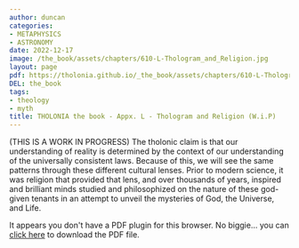 ```yaml
---
author: duncan
categories:
- METAPHYSICS
- ASTRONOMY
date: 2022-12-17
image: /the_book/assets/chapters/610-L-Thologram_and_Religion.jpg
layout: page
pdf: https://tholonia.github.io/_the_book/assets/chapters/610-L-Thologram_and_Religion.pdf
DEL: the_book
tags:
- theology
- myth
title: THOLONIA the book - Appx. L - Thologram and Religion (W.i.P)
---
```


(THIS IS A WORK IN PROGRESS) The tholonic claim is that our understanding of reality is determined by the context of our understanding of the universally consistent laws.  Because of this, we will see the same patterns through these different cultural lenses. Prior to modern science, it was religion that provided that lens, and over thousands of years, inspired and brilliant minds studied and philosophized on the nature of these god-given tenants in an attempt to unveil the mysteries of God, the Universe, and Life.  

<!--more-->

<object data='{{ page.pdf }}#zoom=100%' width='100%' height='1000' type='application/pdf'><p>It appears you don't have a PDF plugin for this browser. No biggie... you can <a href='{{ page.pdf }}'> click here</a> to download the PDF file.</p></object>
